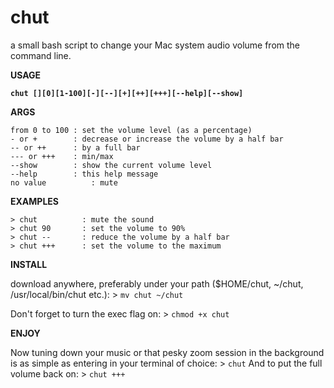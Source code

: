 # chut
a small bash script to change your Mac system audio volume from the command line.

**USAGE**

**`chut [][0][1-100][-][--][+][++][+++][--help][--show]`**

**ARGS** 
```
from 0 to 100 : set the volume level (as a percentage)
- or +        : decrease or increase the volume by a half bar
-- or ++      : by a full bar
--- or +++    : min/max
--show        : show the current volume level
--help        : this help message
no value 		  : mute
```

**EXAMPLES**
```
> chut          : mute the sound
> chut 90       : set the volume to 90%
> chut --       : reduce the volume by a half bar
> chut +++      : set the volume to the maximum
```

**INSTALL**

download anywhere, preferably under your path ($HOME/chut, ~/chut, /usr/local/bin/chut etc.): > ```mv chut ~/chut```

Don't forget to turn the exec flag on: > ```chmod +x chut```

**ENJOY**

Now tuning down your music or that pesky zoom session in the background is as simple as entering in your terminal of choice: > `chut`
And to put the full volume back on: > `chut +++`
